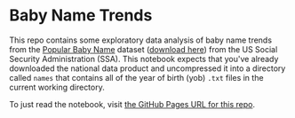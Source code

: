 # Baby Name Trends

This repo contains some exploratory data analysis of baby name trends from the [Popular Baby Name](https://www.ssa.gov/oact/babynames/limits.html) dataset ([download here](https://www.ssa.gov/oact/babynames/names.zip)) from the US Social Security Administration (SSA). This notebook expects that you've already downloaded the national data product and uncompressed it into a directory called `names` that contains all of the year of birth (yob) `.txt` files in the current working directory.

To just read the notebook, visit [the GitHub Pages URL for this repo](https://swkasica.github.io/baby-name-trends/).
